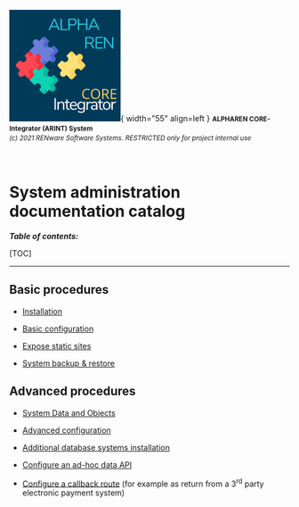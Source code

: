 ![arint_logo](../../pictures/arint_logo.png){ width="55" align=left }
<small markdown>**ALPHAREN CORE-Integrator (ARINT) System**<br>
*(c) 2021 RENware Software Systems. RESTRICTED only for project internal use*
</small><br><br><br>


# System administration documentation catalog

***Table of contents:***

[TOC]

***





## Basic procedures

* [Installation](./system_installation.md)

* [Basic configuration](../../wip.md) <!-- #TODO make me... -->

* [Expose static sites](../../wip.md) <!-- #TODO make me... -->

* [System backup & restore](../../wip.md) <!-- #TODO make me... -->







## Advanced procedures


* [System Data and Objects](../../810-DSGN/810.03-System_Data_and_Objects.md)

* [Advanced configuration](../../wip.md) <!-- #TODO make me... -->

* [Additional database systems installation](../../wip.md) <!-- #TODO make me... -->

* [Configure an ad-hoc data API](../../wip.md) <!-- #TODO make me... -->

* [Configure a callback route](../../wip.md) (for example as return from a 3<sup>rd</sup> party electronic payment system) <!-- #TODO make me... -->



